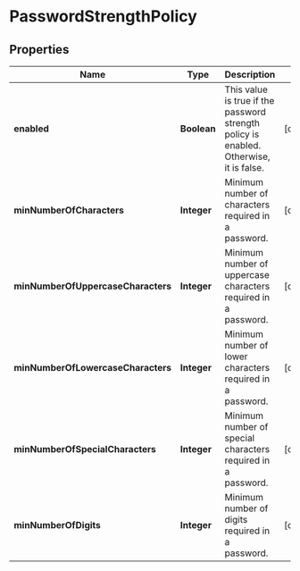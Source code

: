# PasswordStrengthPolicy

## Properties
Name | Type | Description | Notes
------------ | ------------- | ------------- | -------------
**enabled** | **Boolean** | This value is true if the password strength policy is enabled. Otherwise, it is false. |  [optional]
**minNumberOfCharacters** | **Integer** | Minimum number of characters required in a password. |  [optional]
**minNumberOfUppercaseCharacters** | **Integer** | Minimum number of uppercase characters required in a password. |  [optional]
**minNumberOfLowercaseCharacters** | **Integer** | Minimum number of lower characters required in a password. |  [optional]
**minNumberOfSpecialCharacters** | **Integer** | Minimum number of special characters required in a password. |  [optional]
**minNumberOfDigits** | **Integer** | Minimum number of digits required in a password. |  [optional]
